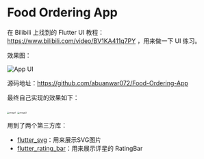 # Food Ordering App

在 Bilibili 上找到的 Flutter UI 教程：https://www.bilibili.com/video/BV1KA411q7PY ，用来做一下 UI 练习。

效果图：

![App UI](https://gitee.com/owenlee233/image_store/raw/master/202109262346484.png)

源码地址：https://github.com/abuanwar072/Food-Ordering-App

最终自己实现的效果如下：

<img src="https://gitee.com/owenlee233/image_store/raw/master/202109262348018.png" alt="image1" style="zoom:33%;" />

<img src="https://gitee.com/owenlee233/image_store/raw/master/202110110111842.png" alt="image2" style="zoom:33%;" />

用到了两个第三方库：

- [flutter_svg](https://pub.dev/packages/flutter_svg)：用来展示SVG图片
- [flutter_rating_bar](https://pub.dev/packages/flutter_rating_bar)：用来展示评星的 RatingBar
